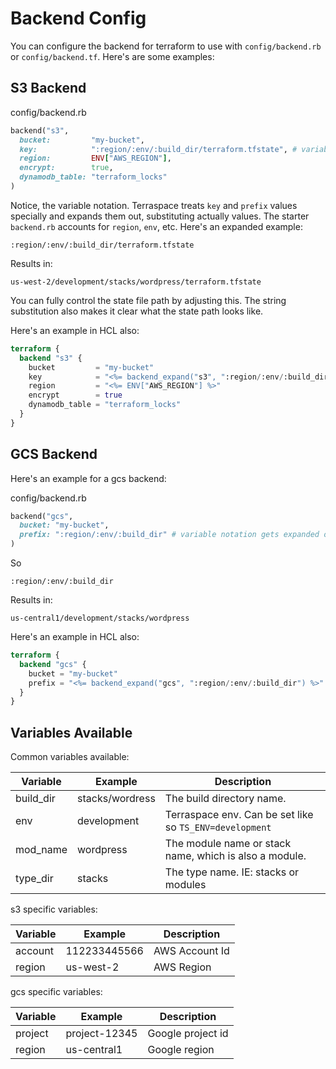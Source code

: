 # Backend Config

You can configure the backend for terraform to use with `config/backend.rb` or `config/backend.tf`. Here's are some examples:

## S3 Backend

config/backend.rb

```ruby
backend("s3",
  bucket:         "my-bucket",
  key:            ":region/:env/:build_dir/terraform.tfstate", # variable notation gets expanded out by terraspace
  region:         ENV["AWS_REGION"],
  encrypt:        true,
  dynamodb_table: "terraform_locks"
)
```

Notice, the variable notation. Terraspace treats `key` and `prefix` values specially and expands them out, substituting actually values. The starter `backend.rb` accounts for `region`, `env`, etc. Here's an expanded example:

    :region/:env/:build_dir/terraform.tfstate

Results in:

    us-west-2/development/stacks/wordpress/terraform.tfstate

You can fully control the state file path by adjusting this. The string substitution also makes it clear what the state path looks like.

Here's an example in HCL also:

```terraform
terraform {
  backend "s3" {
    bucket         = "my-bucket"
    key            = "<%= backend_expand("s3", ":region/:env/:build_dir/terraform.tfstate") %>" # variable notation expanded by terraspace IE: us-west-2/development/modules/vm/terraform.tfstate
    region         = "<%= ENV["AWS_REGION"] %>"
    encrypt        = true
    dynamodb_table = "terraform_locks"
  }
}
```

## GCS Backend

Here's an example for a gcs backend:

config/backend.rb

```ruby
backend("gcs",
  bucket: "my-bucket",
  prefix: ":region/:env/:build_dir" # variable notation gets expanded out by terraspace
)
```

So

    :region/:env/:build_dir

Results in:

    us-central1/development/stacks/wordpress

Here's an example in HCL also:

```terraform
terraform {
  backend "gcs" {
    bucket = "my-bucket"
    prefix = "<%= backend_expand("gcs", ":region/:env/:build_dir") %>" # variable notation expanded by terraspace IE: us-central1/development/modules/vm
  }
}
```

## Variables Available

Common variables available:

Variable | Example | Description
--- | --- | ---
build_dir | stacks/wordress | The build directory name.
env | development | Terraspace env. Can be set like so `TS_ENV=development`
mod_name | wordpress | The module name or stack name, which is also a module.
type_dir | stacks | The type name. IE: stacks or modules

s3 specific variables:

Variable | Example | Description
--- | --- | ---
account | 112233445566 | AWS Account Id
region | us-west-2 | AWS Region


gcs specific variables:

Variable | Example | Description
--- | --- | ---
project | project-12345 | Google project id
region | us-central1 | Google region
